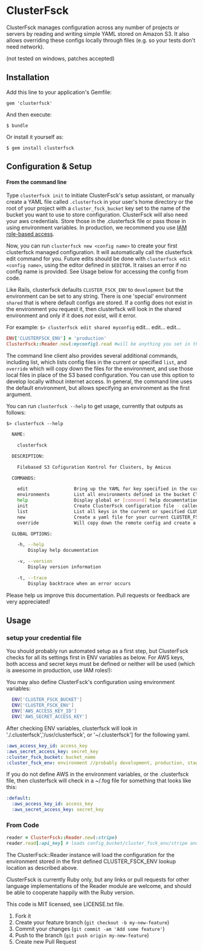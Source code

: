 # ClusterFsck

ClusterFsck manages configuration across any number of projects or servers by reading and writing simple YAML stored on Amazon S3. It also allows overriding these configs locally through files (e.g. so your tests don't need network).

(not tested on windows, patches accepted)

## Installation

Add this line to your application's Gemfile:

    gem 'clusterfsck'

And then execute:

    $ bundle

Or install it yourself as:

    $ gem install clusterfsck


## Configuration & Setup

#### From the command line
Type `clusterfsck init` to initiate ClusterFsck's setup assistant, or manually create a YAML file called `.clusterfsck` in your user's home directory or the root of your project with a `cluster_fsck_bucket` key set to the name of the bucket you want to use to store configuration. ClusterFsck will also need your aws credentials. Store those in the .clusterfsck file or pass those in using environment variables. In production, we recommend you use [IAM role-based access](http://aws.typepad.com/aws/2012/06/iam-roles-for-ec2-instances-simplified-secure-access-to-aws-service-apis-from-ec2.html).

Now, you can run `clusterfsck new <config name>` to create your first clusterfsck managed configuration.  It will automatically call the clusterfsck edit command for you. Future edits should be done with `clusterfsck edit <config name>`, using the editor defined in `$EDITOR`.  It raises an error if no config name is provided. See Usage below for accessing the config from code.

Like Rails, clusterfsck defaults `CLUSTER_FSCK_ENV` to `development` but the environment can be set to any string. There is one 'special' environment `shared` that is where default configs are stored. If a config does not exist in the environment you request it, then clusterfsck will look in the shared environment and only if it does *not* exist, will it error.

For example:
`$> clusterfsck edit shared myconfig`
edit... edit... edit...
```ruby
ENV['CLUSTERFSCK_ENV'] = 'production'
ClusterFsck::Reader.new(:myconfig).read #will be anything you set in the shared myconfig
```

The command line client also provides several additional commands, including list, which lists config files in the current or specified `list`, and `override` which will copy down the files for the environment, and use those local files in place of the S3 based configuration.  You can use this option to develop locally without internet access. In general, the command line uses the default environment, but allows specifying an environment as the first argument.

You can run `clusterfsck --help` to get usage, currently that outputs as follows:

`$> clusterfsck --help`
```bash
  NAME:

    clusterfsck

  DESCRIPTION:

    Filebased S3 Cofiguration Kontrol for Clusters, by Amicus

  COMMANDS:

    edit                 Bring up the YAML for key specified in the current CLUSTER_FSCK_ENV or specified CLUSTER_FSCK_ENV in your $editor
    environments         List all environments defined in the bucket ClusterFsck is setup using
    help                 Display global or [command] help documentation.
    init                 Create ClusterFsck configuration file - called automatically from other commands if no config found.
    list                 List all keys in the current or specified CLUSTER_FSCK_ENV
    new                  Create a yaml file for your current CLUSTER_FSCK_ENV or specified CLUSTER_FSCK_ENV
    override             Will copy down the remote config and create a directory clusterfsck/:CLUSTER_FSCK_ENV/:key that will be used by default over the remote

  GLOBAL OPTIONS:

    -h, --help
        Display help documentation

    -v, --version
        Display version information

    -t, --trace
        Display backtrace when an error occurs
```

Please help us improve this documentation. Pull requests or feedback are very appreciated!

## Usage

### setup your credential file
You should probably run automated setup as a first step, but ClusterFsck checks for all its settings first in
ENV variables as below.  For AWS keys, both access and secret keys must be defined or neither will be used (which is awesome in production, use IAM roles!):

You may also define ClusterFsck's configuration using environment variables:
```bash
  ENV['CLUSTER_FSCK_BUCKET']
  ENV['CLUSTER_FSCK_ENV']
  ENV['AWS_ACCESS_KEY_ID']
  ENV['AWS_SECRET_ACCESS_KEY']
```

After checking ENV variables, clusterfsck will look in './.clusterfsck','/usr/clusterfsck', or '~/.clusterfsck'] for the following yaml.

```yaml
:aws_access_key_id: access_key
:aws_secret_access_key: secret_key
:cluster_fsck_bucket: bucket_name
:cluster_fsck_env: environment //probably development, production, staging or shared
```

If you do not define AWS in the environment variables, or the .clusterfsck file, then clusterfsck will check in a ~/.fog file for something that looks like this:

```yaml
:default:
  :aws_access_key_id: access_key
  :aws_secret_access_key: secret_key
```

### From Code

```ruby
reader = ClusterFsck::Reader.new(:stripe)
reader.read[:api_key] # loads config_bucket/cluster_fsck_env/stripe and returns the api_key from the hash
```

The ClusterFsck::Reader instance will load the configuration for the environment stored in the first defined CLUSTER_FSCK_ENV lookup location as described above.

ClusterFsck is currently Ruby only, but any links or pull requests for other language implementations of the Reader module are welcome, and should be able to cooperate happily with the Ruby version.

This code is MIT licensed, see LICENSE.txt file.

1. Fork it
2. Create your feature branch (`git checkout -b my-new-feature`)
3. Commit your changes (`git commit -am 'Add some feature'`)
4. Push to the branch (`git push origin my-new-feature`)
5. Create new Pull Request
